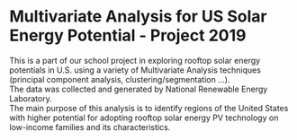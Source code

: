 # Multivariate Analysis for US Solar Energy Potential - Project 2019
This is a part of our school project in exploring rooftop solar energy potentials in U.S. using a variety of Multivariate Analysis techniques (principal component analysis, clustering/segmentation ...).  
The data was collected and generated by National Renewable Energy Laboratory.   
The main purpose of this analysis is to identify regions of the United States with higher potential for adopting rooftop solar energy PV technology on low-income families and its characteristics.
